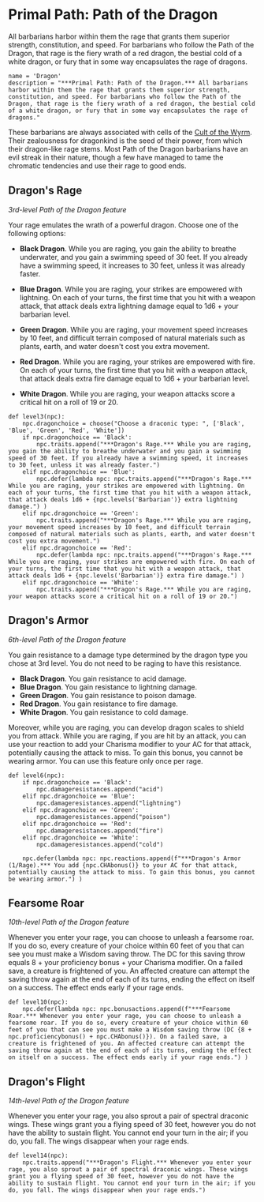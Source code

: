 # Primal Path: Path of the Dragon
All barbarians harbor within them the rage that grants them superior strength, constitution, and speed. For barbarians who follow the Path of the Dragon, that rage is the fiery wrath of a red dragon, the bestial cold of a white dragon, or fury that in some way encapsulates the rage of dragons.

```
name = 'Dragon'
description = "***Primal Path: Path of the Dragon.*** All barbarians harbor within them the rage that grants them superior strength, constitution, and speed. For barbarians who follow the Path of the Dragon, that rage is the fiery wrath of a red dragon, the bestial cold of a white dragon, or fury that in some way encapsulates the rage of dragons."
```

These barbarians are always associated with cells of the [Cult of the Wyrm](../../Organizations/CultOfTheWyrm.md). Their zealousness for dragonkind is the seed of their power, from which their dragon-like rage stems. Most Path of the Dragon barbarians have an evil streak in their nature, though a few have managed to tame the chromatic tendencies and use their rage to good ends.

## Dragon's Rage
*3rd-level Path of the Dragon feature*

Your rage emulates the wrath of a powerful dragon. Choose one of the following options:

* **Black Dragon**. While you are raging, you gain the ability to breathe underwater, and you gain a swimming speed of 30 feet. If you already have a swimming speed, it increases to 30 feet, unless it was already faster.

* **Blue Dragon**. While you are raging, your strikes are empowered with lightning. On each of your turns, the first time that you hit with a weapon attack, that attack deals extra lightning damage equal to 1d6 + your barbarian level.

* **Green Dragon**. While you are raging, your movement speed increases by 10 feet, and difficult terrain composed of natural materials such as plants, earth, and water doesn't cost you extra movement.

* **Red Dragon**. While you are raging, your strikes are empowered with fire. On each of your turns, the first time that you hit with a weapon attack, that attack deals extra fire damage equal to 1d6 + your barbarian level.

* **White Dragon**. While you are raging, your weapon attacks score a critical hit on a roll of 19 or 20.

```
def level3(npc):
    npc.dragonchoice = choose("Choose a draconic type: ", ['Black', 'Blue', 'Green', 'Red', 'White'])
    if npc.dragonchoice == 'Black':
        npc.traits.append("***Dragon's Rage.*** While you are raging, you gain the ability to breathe underwater and you gain a swimming speed of 30 feet. If you already have a swimming speed, it increases to 30 feet, unless it was already faster.")
    elif npc.dragonchoice == 'Blue':
        npc.defer(lambda npc: npc.traits.append("***Dragon's Rage.*** While you are raging, your strikes are empowered with lightning. On each of your turns, the first time that you hit with a weapon attack, that attack deals 1d6 + {npc.levels('Barbarian')} extra lightning damage.") )
    elif npc.dragonchoice == 'Green':
        npc.traits.append("***Dragon's Rage.*** While you are raging, your movement speed increases by 10 feet, and difficult terrain composed of natural materials such as plants, earth, and water doesn't cost you extra movement.")
    elif npc.dragonchoice == 'Red':
        npc.defer(lambda npc: npc.traits.append("***Dragon's Rage.*** While you are raging, your strikes are empowered with fire. On each of your turns, the first time that you hit with a weapon attack, that attack deals 1d6 + {npc.levels('Barbarian')} extra fire damage.") )
    elif npc.dragonchoice == 'White':
        npc.traits.append("***Dragon's Rage.*** While you are raging, your weapon attacks score a critical hit on a roll of 19 or 20.")
```

## Dragon's Armor
*6th-level Path of the Dragon feature*

You gain resistance to a damage type determined by the dragon type you chose at 3rd level. You do not need to be raging to have this resistance.

* **Black Dragon**. You gain resistance to acid damage.
* **Blue Dragon**. You gain resistance to lightning damage.
* **Green Dragon**. You gain resistance to poison damage.
* **Red Dragon**. You gain resistance to fire damage.
* **White Dragon**. You gain resistance to cold damage.

Moreover, while you are raging, you can develop dragon scales to shield you from attack. While you are raging, if you are hit by an attack, you can use your reaction to add your Charisma modifier to your AC for that attack, potentially causing the attack to miss. To gain this bonus, you cannot be wearing armor. You can use this feature only once per rage.

```
def level6(npc):
    if npc.dragonchoice == 'Black':
        npc.damageresistances.append("acid")
    elif npc.dragonchoice == 'Blue':
        npc.damageresistances.append("lightning")
    elif npc.dragonchoice == 'Green':
        npc.damageresistances.append("poison")
    elif npc.dragonchoice == 'Red':
        npc.damageresistances.append("fire")
    elif npc.dragonchoice == 'White':
        npc.damageresistances.append("cold")

    npc.defer(lambda npc: npc.reactions.append(f"***Dragon's Armor (1/Rage).*** You add {npc.CHAbonus()} to your AC for that attack, potentially causing the attack to miss. To gain this bonus, you cannot be wearing armor.") )
```

## Fearsome Roar
*10th-level Path of the Dragon feature*

Whenever you enter your rage, you can choose to unleash a fearsome roar. If you do so, every creature of your choice within 60 feet of you that can see you must make a Wisdom saving throw. The DC for this saving throw equals 8 + your proficiency bonus + your Charisma modifier. On a failed save, a creature is frightened of you. An affected creature can attempt the saving throw again at the end of each of its turns, ending the effect on itself on a success. The effect ends early if your rage ends.

```
def level10(npc):
    npc.defer(lambda npc: npc.bonusactions.append(f"***Fearsome Roar.*** Whenever you enter your rage, you can choose to unleash a fearsome roar. If you do so, every creature of your choice within 60 feet of you that can see you must make a Wisdom saving throw (DC {8 + npc.proficiencybonus() + npc.CHAbonus()}). On a failed save, a creature is frightened of you. An affected creature can attempt the saving throw again at the end of each of its turns, ending the effect on itself on a success. The effect ends early if your rage ends.") )
```

## Dragon's Flight
*14th-level Path of the Dragon feature*

Whenever you enter your rage, you also sprout a pair of spectral draconic wings. These wings grant you a flying speed of 30 feet, however you do not have the ability to sustain flight. You cannot end your turn in the air; if you do, you fall. The wings disappear when your rage ends.

```
def level14(npc):
    npc.traits.append("***Dragon's Flight.*** Whenever you enter your rage, you also sprout a pair of spectral draconic wings. These wings grant you a flying speed of 30 feet, however you do not have the ability to sustain flight. You cannot end your turn in the air; if you do, you fall. The wings disappear when your rage ends.")
```
